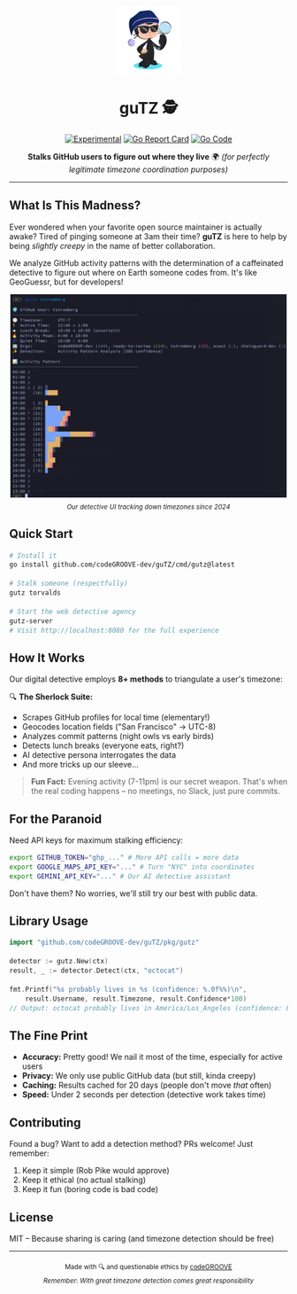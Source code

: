 <div align="center">
  <img src="media/octocat-small.png" alt="guTZ Detective" width="120">

  # guTZ 🕵️

  [![Experimental](https://img.shields.io/badge/status-experimental-orange.svg)](https://github.com/codeGROOVE-dev/guTZ)
  [![Go Report Card](https://goreportcard.com/badge/github.com/codeGROOVE-dev/guTZ)](https://goreportcard.com/report/github.com/codeGROOVE-dev/guTZ)
  [![Go Code](https://img.shields.io/badge/go%20code-pretty%20good-brightgreen.svg)](go.mod)

  **Stalks GitHub users to figure out where they live** 🌍
  *(for perfectly legitimate timezone coordination purposes)*
</div>

---

## What Is This Madness?

Ever wondered when your favorite open source maintainer is actually awake? Tired of pinging someone at 3am their time? **guTZ** is here to help by being *slightly creepy* in the name of better collaboration.

We analyze GitHub activity patterns with the determination of a caffeinated detective to figure out where on Earth someone codes from. It's like GeoGuessr, but for developers!

<div align="center">
  <img src="media/screenshot.png" alt="The Detective UI in Action" width="500">
  <br><sub><i>Our detective UI tracking down timezones since 2024</i></sub>
</div>

## Quick Start

```bash
# Install it
go install github.com/codeGROOVE-dev/guTZ/cmd/gutz@latest

# Stalk someone (respectfully)
gutz torvalds

# Start the web detective agency
gutz-server
# Visit http://localhost:8080 for the full experience
```

## How It Works

Our digital detective employs **8+ methods** to triangulate a user's timezone:

🔍 **The Sherlock Suite:**
- Scrapes GitHub profiles for local time (elementary!)
- Geocodes location fields ("San Francisco" → UTC-8)
- Analyzes commit patterns (night owls vs early birds)
- Detects lunch breaks (everyone eats, right?)
- AI detective persona interrogates the data
- And more tricks up our sleeve...

> **Fun Fact:** Evening activity (7-11pm) is our secret weapon. That's when the real coding happens – no meetings, no Slack, just pure commits.

## For the Paranoid

Need API keys for maximum stalking efficiency:

```bash
export GITHUB_TOKEN="ghp_..." # More API calls = more data
export GOOGLE_MAPS_API_KEY="..." # Turn "NYC" into coordinates
export GEMINI_API_KEY="..." # Our AI detective assistant
```

Don't have them? No worries, we'll still try our best with public data.

## Library Usage

```go
import "github.com/codeGROOVE-dev/guTZ/pkg/gutz"

detector := gutz.New(ctx)
result, _ := detector.Detect(ctx, "octocat")

fmt.Printf("%s probably lives in %s (confidence: %.0f%%)\n",
    result.Username, result.Timezone, result.Confidence*100)
// Output: octocat probably lives in America/Los_Angeles (confidence: 85%)
```

## The Fine Print

- **Accuracy:** Pretty good! We nail it most of the time, especially for active users
- **Privacy:** We only use public GitHub data (but still, kinda creepy)
- **Caching:** Results cached for 20 days (people don't move *that* often)
- **Speed:** Under 2 seconds per detection (detective work takes time)

## Contributing

Found a bug? Want to add a detection method? PRs welcome! Just remember:
1. Keep it simple (Rob Pike would approve)
2. Keep it ethical (no actual stalking)
3. Keep it fun (boring code is bad code)

## License

MIT – Because sharing is caring (and timezone detection should be free)

---

<div align="center">
  <sub>Made with 🔍 and questionable ethics by <a href="https://codegroove.dev">codeGROOVE</a></sub>
  <br>
  <sub><i>Remember: With great timezone detection comes great responsibility</i></sub>
</div>
